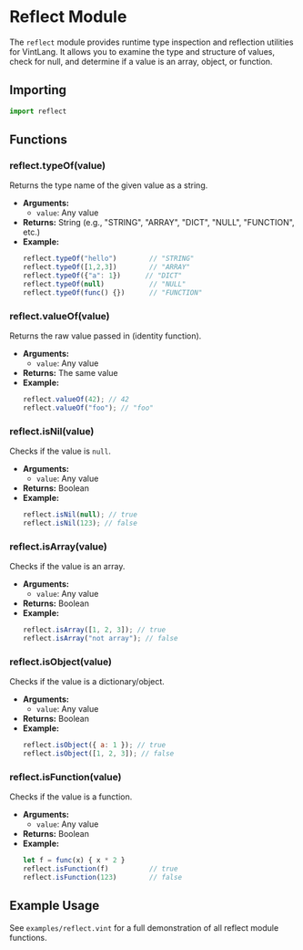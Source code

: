 # Reflect Module

The `reflect` module provides runtime type inspection and reflection utilities for VintLang. It allows you to examine the type and structure of values, check for null, and determine if a value is an array, object, or function.

## Importing

```js
import reflect
```

## Functions

### reflect.typeOf(value)

Returns the type name of the given value as a string.

- **Arguments:**
  - `value`: Any value
- **Returns:** String (e.g., "STRING", "ARRAY", "DICT", "NULL", "FUNCTION", etc.)
- **Example:**
  ```js
  reflect.typeOf("hello")        // "STRING"
  reflect.typeOf([1,2,3])        // "ARRAY"
  reflect.typeOf({"a": 1})      // "DICT"
  reflect.typeOf(null)           // "NULL"
  reflect.typeOf(func() {})      // "FUNCTION"
  ```

### reflect.valueOf(value)

Returns the raw value passed in (identity function).

- **Arguments:**
  - `value`: Any value
- **Returns:** The same value
- **Example:**
  ```js
  reflect.valueOf(42); // 42
  reflect.valueOf("foo"); // "foo"
  ```

### reflect.isNil(value)

Checks if the value is `null`.

- **Arguments:**
  - `value`: Any value
- **Returns:** Boolean
- **Example:**
  ```js
  reflect.isNil(null); // true
  reflect.isNil(123); // false
  ```

### reflect.isArray(value)

Checks if the value is an array.

- **Arguments:**
  - `value`: Any value
- **Returns:** Boolean
- **Example:**
  ```js
  reflect.isArray([1, 2, 3]); // true
  reflect.isArray("not array"); // false
  ```

### reflect.isObject(value)

Checks if the value is a dictionary/object.

- **Arguments:**
  - `value`: Any value
- **Returns:** Boolean
- **Example:**
  ```js
  reflect.isObject({ a: 1 }); // true
  reflect.isObject([1, 2, 3]); // false
  ```

### reflect.isFunction(value)

Checks if the value is a function.

- **Arguments:**
  - `value`: Any value
- **Returns:** Boolean
- **Example:**
  ```js
  let f = func(x) { x * 2 }
  reflect.isFunction(f)          // true
  reflect.isFunction(123)        // false
  ```

## Example Usage

See `examples/reflect.vint` for a full demonstration of all reflect module functions.
